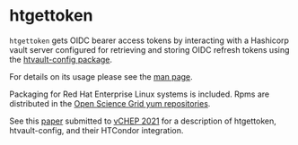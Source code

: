 # htgettoken

`htgettoken` gets OIDC bearer access tokens by interacting with a
Hashicorp vault server configured for retrieving and storing OIDC
refresh tokens using the
[htvault-config package](https://github.com/fermitools/htvault-config).

For details on its usage please see the
[man page](https://htmlpreview.github.io/?https://github.com/fermitools/htgettoken/blob/master/htgettoken.html).

Packaging for Red Hat Enterprise Linux systems is included.  Rpms are
distributed in the
[Open Science Grid yum repositories](https://opensciencegrid.org/docs/common/yum/#install-the-osg-repositories).

See this
[paper](https://github.com/fermitools/htgettoken/files/6063416/CHEP21_Paper_Htgettoken.pdf)
submitted to
[vCHEP 2021](https://indico.cern.ch/event/948465/)
for a description of htgettoken, htvault-config, and their HTCondor
integration.
